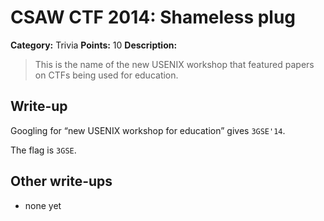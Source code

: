 # CSAW CTF 2014: Shameless plug

**Category:** Trivia
**Points:** 10
**Description:**

> This is the name of the new USENIX workshop that featured papers on CTFs being used for education.

## Write-up

Googling for “new USENIX workshop for education” gives `3GSE'14`.

The flag is `3GSE`.

## Other write-ups

* none yet
